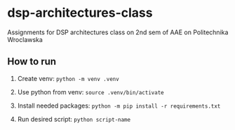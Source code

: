 # dsp-architectures-class
Assignments for DSP architectures class on 2nd sem of AAE on Politechnika Wroclawska

## How to run

1. Create venv:
```python -m venv .venv```

2. Use python from venv:
```source .venv/bin/activate```

3. Install needed packages:
```python -m pip install -r requirements.txt```

4. Run desired script:
```python script-name```
